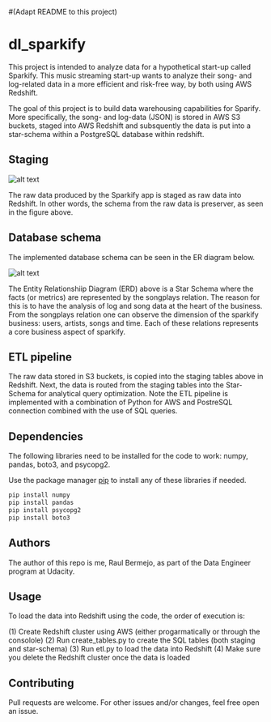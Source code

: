 #(Adapt README to this project)

# dl_sparkify

This project is intended to analyze data for a hypothetical start-up called Sparkify. This music streaming start-up wants to analyze their song- and log-related data in a more efficient and risk-free way, by both using AWS Redshift.

The goal of this project is to build data warehousing capabilities for Sparify. More specifically, the song- and log-data (JSON) is stored in AWS S3 buckets, staged into AWS Redshift and subsquently the data is put into a star-schema within a PostgreSQL database within redshift. 

## Staging

![alt text](https://github.com/raul-bermejo/cloud_sparkify/blob/main/images/staging_tables.png)

The raw data produced by the Sparkify app is staged as raw data into Redshift. In other words, the schema from the raw data is preserver, as seen in the figure above.

## Database schema

The implemented database schema can be seen in the ER diagram below.

![alt text](https://github.com/raul-bermejo/cloud_sparkify/blob/main/images/sparkify_erd_transparent.png)

The Entity Relationshiip Diagram (ERD) above is a Star Schema where the facts (or metrics) are represented by the songplays relation. The reason for this is to have the analysis of log and song data at the heart of the business. From the songplays relation one can observe the dimension of the sparkify business: users, artists, songs and time. Each of these relations represents a core business aspect of sparkify.

## ETL pipeline

The raw data stored in S3 buckets, is copied into the staging tables above in Redshift. Next, the data is routed from the staging tables into the Star-Schema for analytical query optimization. Note the ETL pipeline is implemented with a combination of Python for AWS and PostreSQL connection combined with the use of SQL queries.

## Dependencies

The following libraries need to be installed for the code to work: numpy, pandas, boto3, and psycopg2.

Use the package manager [pip](https://pip.pypa.io/en/stable/) to install any of these libraries if needed.

```bash
pip install numpy
pip install pandas
pip install psycopg2
pip install boto3
```

## Authors

The author of this repo is me, Raul Bermejo, as part of the Data Engineer program at Udacity.

## Usage

To load the data into Redshift using the code, the order of execution is:

(1) Create Redshift cluster using AWS (either progarmatically or through the consolole)
(2) Run create_tables.py to create the SQL tables  (both staging and star-schema)
(3) Run etl.py to load the data into Redshift
(4) Make sure you delete the Redshift cluster once the data is loaded

## Contributing
Pull requests are welcome. For other issues and/or changes, feel free open an issue.
